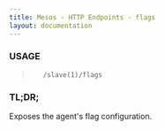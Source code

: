 ```yaml
---
title: Mesos - HTTP Endpoints - flags
layout: documentation
---
```

<!--- This is an automatically generated file. DO NOT EDIT! --->

### USAGE ###
>        /slave(1)/flags

### TL;DR; ###
Exposes the agent's flag configuration.